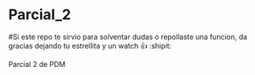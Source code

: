 # Parcial_2

#Si este repo te sirvio para solventar dudas o repollaste una funcion, da gracias dejando tu estrellita y un watch :+1: :shipit:

Parcial 2 de PDM

